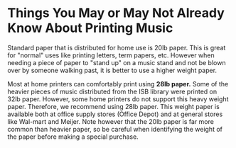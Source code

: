 # Things You May or May Not Already Know About Printing Music

Standard paper that is distributed for home use is 20lb paper. This is great for "normal" uses like printing letters, term papers, etc. However when needing a piece of paper to "stand up" on a music stand and not be blown over by someone walking past, it is better to use a higher weight paper. 


Most at home printers can comfortably print using **28lb paper.** Some of the heavier pieces of music distributed from the ISB library were printed on 32lb paper. However, some home printers do not support this heavy weight paper. Therefore, we recommend using 28lb paper. This weight paper is available both at office supply stores (Office Depot) and at general stores like Wal-mart and Meijer. Note however that the 20lb paper is far more common than heavier paper, so be careful when identifying the weight of the paper before making a special purchase.